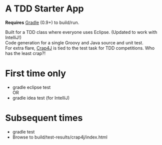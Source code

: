A TDD Starter App
======
**Requires** [Gradle][gradle] (0.9+) to build/run.   

Built for a TDD class where everyone uses Eclipse. (Updated to work with IntelliJ!)   
Code generation for a single Groovy and Java source and unit test.   
For extra flare, [Crap4J][crap4j] is tied to the test task for TDD competitions. Who has the least crap?!   

First time only
===
 * gradle eclipse test   
OR   
 * gradle idea test   (for IntelliJ)   
 
Subsequent times
===
 * gradle test 
 * Browse to build/test-results/crap4j/index.html
 
[gradle]:http://gradle.org/
[crap4j]:http://www.crap4j.org/ 